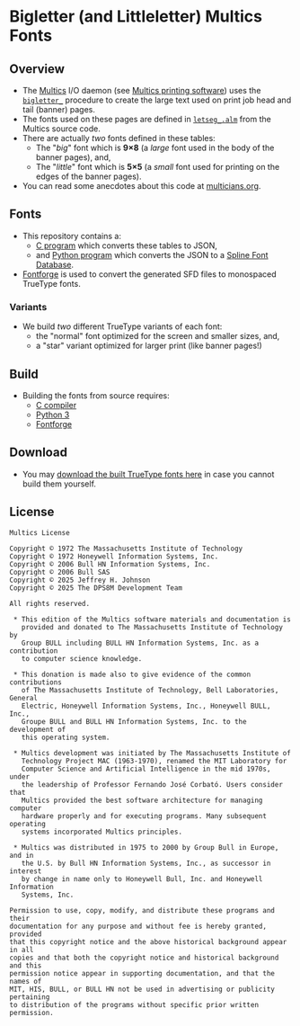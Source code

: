 <!-- SPDX-License-Identifier: Multics -->
<!-- Copyright (c) 1972 Massachusetts Institute of Technology -->
<!-- Copyright (c) 1972 Honeywell Information Systems, Inc. -->
<!-- Copyright (c) 2006 Bull HN Information Systems, Inc. -->
<!-- Copyright (c) 2006 Bull SAS -->
<!-- Copyright (c) 2025 Jeffrey H. Johnson -->
<!-- Copyright (c) 2025 The DPS8M Development Team -->
<!-- scspell-id: 9c26b4ce-9415-11f0-9013-80ee73e9b8e7 -->
# Bigletter (and Littleletter) Multics Fonts

## Overview

* The [Multics](https://swenson.org/multics_wiki/) I/O daemon (see
  [Multics printing software](https://multicians.org/printer.html)) uses the
  [`bigletter_`](https://dps8m.gitlab.io/sb/MR12.8/library_dir_dir/system_library_standard/source/bound_printing_cmds_.s.archive/bigletter_.pl1.html) procedure to create the large text used on print job head and tail (banner) pages.
* The fonts used on these pages are defined in
  [`letseg_.alm`](https://dps8m.gitlab.io/sb/MR12.8/library_dir_dir/system_library_standard/source/bound_printing_cmds_.s.archive/letseg_.alm.html) from the Multics source code.
* There are actually *two* fonts defined in these tables:
  * The "*big*" font which is **9×8** (a *large* font used in the body of the banner pages), and,
  * The "*little*" font which is **5×5** (a *small* font used for printing on the edges of the banner pages).
* You can read some anecdotes about this code at [multicians.org](https://multicians.org/bigletter_.html).

## Fonts

* This repository contains a:
  * [C program](makefont.c) which converts these tables to JSON,
  * and [Python program](makefont.py) which converts the JSON to a [Spline Font Database](https://github.com/fontforge/fontforge/blob/master/fontforge/sfd.c).
* [Fontforge](https://fontforge.org/) is used to convert the generated SFD files to monospaced TrueType fonts.

### Variants

* We build *two* different TrueType variants of each font:
  * the "normal" font optimized for the screen and smaller sizes, and,
  * a "star" variant optimized for larger print (like banner pages!)

## Build

* Building the fonts from source requires:
  * [C compiler](https://gcc.gnu.org/)
  * [Python 3](https://www.python.org/)
  * [Fontforge](https://fontforge.org/)

## Download

* You may [download the built TrueType fonts here](TrueType) in case you
  cannot build them yourself.

## License

```
Multics License

Copyright © 1972 The Massachusetts Institute of Technology
Copyright © 1972 Honeywell Information Systems, Inc.
Copyright © 2006 Bull HN Information Systems, Inc.
Copyright © 2006 Bull SAS
Copyright © 2025 Jeffrey H. Johnson
Copyright © 2025 The DPS8M Development Team

All rights reserved.

 * This edition of the Multics software materials and documentation is
   provided and donated to The Massachusetts Institute of Technology by
   Group BULL including BULL HN Information Systems, Inc. as a contribution
   to computer science knowledge.

 * This donation is made also to give evidence of the common contributions
   of The Massachusetts Institute of Technology, Bell Laboratories, General
   Electric, Honeywell Information Systems, Inc., Honeywell BULL, Inc.,
   Groupe BULL and BULL HN Information Systems, Inc. to the development of
   this operating system.

 * Multics development was initiated by The Massachusetts Institute of
   Technology Project MAC (1963-1970), renamed the MIT Laboratory for
   Computer Science and Artificial Intelligence in the mid 1970s, under
   the leadership of Professor Fernando José Corbató. Users consider that
   Multics provided the best software architecture for managing computer
   hardware properly and for executing programs. Many subsequent operating
   systems incorporated Multics principles.

 * Multics was distributed in 1975 to 2000 by Group Bull in Europe, and in
   the U.S. by Bull HN Information Systems, Inc., as successor in interest
   by change in name only to Honeywell Bull, Inc. and Honeywell Information
   Systems, Inc.

Permission to use, copy, modify, and distribute these programs and their
documentation for any purpose and without fee is hereby granted, provided
that this copyright notice and the above historical background appear in all
copies and that both the copyright notice and historical background and this
permission notice appear in supporting documentation, and that the names of
MIT, HIS, BULL, or BULL HN not be used in advertising or publicity pertaining
to distribution of the programs without specific prior written permission.
```
